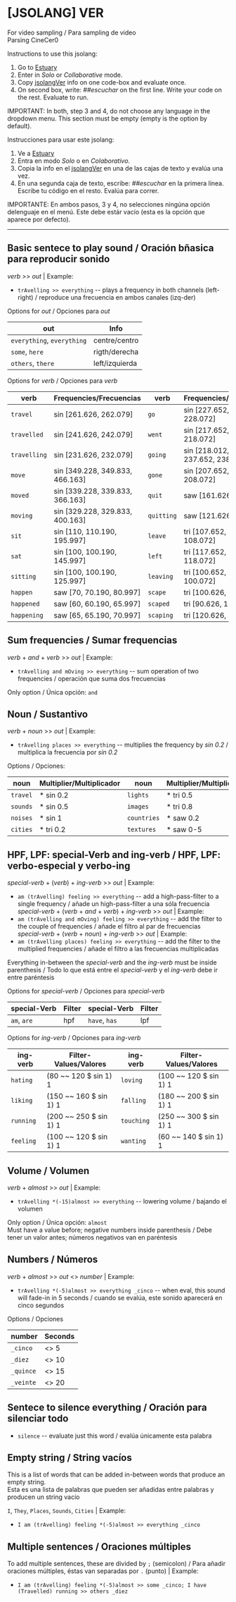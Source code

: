 # [JSOLANG] VER

For video sampling / Para sampling de video <br/>
Parsing CineCer0 <br/>

Instructions to use this jsolang:
1. Go to [Estuary](https://estuary.mcmaster.ca/)
2. Enter in *Solo* or *Collaborative* mode.
3. Copy [jsolangVer](/esolangs/Ver/jsolangVer.peg) info on one code-box and evaluate once.
4. On second box, write: *##escuchar* on the first line. Write your code on the rest. Evaluate to run.

IMPORTANT: In both, step 3 and 4, do not choose any language in the dropdown menu. This section must be empty (empty is the option by default). <br/>

Instrucciones para usar este jsolang:
1. Ve a [Estuary](https://estuary.mcmaster.ca/)
2. Entra en modo *Solo* o en *Colaborativo*.
3. Copia la info en el [jsolangVer](/esolangs/Ver/jsolangVer.peg) en una de las cajas de texto y evalúa una vez.
4. En una segunda caja de texto, escribe: *##escuchar* en la primera línea. Escribe tu código en el resto. Evalúa para correr.

IMPORTANTE: En ambos pasos, 3 y 4, no selecciones ningúna opción delenguaje en el menú. Este debe estár vacío (esta es la opción que aparece por defecto). <br/>

____________________________________________

## Basic sentece to play sound / Oración bñasica para reproducir sonido
*verb* >> *out* | Example:  
+ `trAvelling >> everything` -- plays a frequency in both channels (left-right) / reproduce una frecuencia en ambos canales (izq-der)

Options for *out* / Opciones para *out*  

| out                        | Info           |
| -------------------------- | -------------- |
| `everything`, `everything` | centre/centro  |
| `some`, `here`             | rigth/derecha  |
| `others`, `there`          | left/izquierda |

Options for *verb* / Opciones para *verb*  

| verb         | Frequencies/Frecuencias                  | verb         | Frequencies/Frecuencias                  |
| ------------ | ---------------------------------------- | ------------ | ---------------------------------------- |
| `travel`     | sin [261.626, 262.079]                   | `go`         | sin [227.652, 208.012, 228.072]          |
| `travelled`  | sin [241.626, 242.079]                   | `went`       | sin [217.652, 198.012, 218.072]          |
| `travelling` | sin [231.626, 232.079]                   | `going`      | sin [218.012, 219.012, 237.652, 238.072] |
| `move`       | sin [349.228, 349.833, 466.163]          | `gone`       | sin [207.652, 188.012, 208.072]          |
| `moved`      | sin [339.228, 339.833, 366.163]          | `quit`       | saw [161.626, 162.079]                   |
| `moving`     | sin [329.228, 329.833, 400.163]          | `quitting`   | saw [121.626, 122.079]                   |
| `sit`        | sin [110, 110.190, 195.997]              | `leave`      | tri [107.652, 188.012, 108.072]          |
| `sat`        | sin [100, 100.190, 145.997]              | `left`       | tri [117.652, 168.012, 118.072]          |
| `sitting`    | sin [100, 100.190, 125.997]              | `leaving`    | tri [100.652, 110.012, 100.072]          |
| `happen`     | saw [70, 70.190, 80.997]                 | `scape`      | tri [100.626, 110.079]                   |
| `happened`   | saw [60, 60.190, 65.997]                 | `scaped`     | tri [90.626, 102.079]                    |
| `happening`  | saw [65, 65.190, 70.997]                 | `scaping`    | tri [120.626, 180.079]                   |

## Sum frequencies / Sumar frequencias
*verb* + *and* + *verb* >> *out* | Example:  
+ `trAvelling and mOving >> everything` -- sum operation of two frequencies / operación que suma dos frecuencias

Only option / Única opción: `and`  

## Noun / Sustantivo
*verb* + *noun* >> *out* | Example:  
+ `trAvelling places >> everything` -- multiplies the frequency by *sin 0.2* / multiplica la frecuencia por *sin 0.2*  

Options / Opciones:  

| noun      | Multiplier/Multiplicador | noun        | Multiplier/Multiplicador |
| --------- | ------------------------ | ----------- | ------------------------ |
| `travel`  | * sin 0.2                | `lights`    | * tri 0.5                |
| `sounds`  | * sin 0.5                | `images`    | * tri 0.8                |
| `noises`  | * sin 1                  | `countries` | * saw 0.2                |
| `cities`  | * tri 0.2                | `textures`  | * saw 0-5                |


## HPF, LPF: special-Verb and ing-verb / HPF, LPF: verbo-especial y verbo-ing
*special-verb* + (*verb*) + *ing-verb* >> *out* | Example:  
+ `am (trAvelling) feeling >> everything` -- add a high-pass-filter to a single frequency / añade un high-pass-filter a una sóla frecuencia  
*special-verb* + (*verb* + *and* + *verb*) + *ing-verb* >> *out* | Example:
+ `am (trAvelling and mOving) feeling >> everything` -- add the filter to the couple of frequencies / añade el filtro al par de frecuencias  
*special-verb* + (*verb* + *noun*) + *ing-verb* >> *out* | Example:  
+ `am (trAvelling places) feeling >> everything` -- add the filter to the multiplied frequencies / añade el filtro a las frecuencias multiplicadas  

Everything in-between the *special-verb* and the *ing-verb* must be inside parenthesis / Todo lo que está entre el *special-verb* y el *ing-verb* debe ir entre paréntesis

Options for *special-verb* / Opciones para *special-verb*  

| special-Verb   | Filter | special-Verb  | Filter |
| -------------- | ------ | ------------- | ------ |
| `am`, `are`    | hpf    | `have`, `has` | lpf    |

Options for *ing-verb* / Opciones para *ing-verb*  

| ing-verb   | Filter-Values/Valores    | ing-verb   | Filter-Values/Valores    |
| ---------- | ------------------------ | ---------- | ------------------------ |
| `hating`   | (80 ~~ 120 $ sin 1) 1    | `loving`   | (100 ~~ 120 $ sin 1) 1   |
| `liking`   | (150 ~~ 160 $ sin 1) 1   | `falling`  | (180 ~~ 200 $ sin 1) 1   |
| `running`  | (200 ~~ 250 $ sin 1) 1   | `touching` | (250 ~~ 300 $ sin 1) 1   |
| `feeling`  | (100 ~~ 120 $ sin 1) 1   | `wanting`  | (60 ~~ 140 $ sin 1) 1    |


## Volume / Volumen
*verb* + *almost* >> *out* | Example:  
+ `trAvelling *(-15)almost >> everything` -- lowering volume / bajando el volumen  

Only option / Única opción: `almost`  
Must have a value before; negative numbers inside parenthesis  / Debe tener un valor antes; números negativos van en paréntesis  

## Numbers / Números
*verb* + *almost* >> *out* <> *number* | Example:  
+ `trAvelling *(-5)almost >> everything _cinco` -- when eval, this sound will fade-in in 5 seconds / cuando se evalúa, este sonido aparecerá en cinco segundos  

Options / Opciones  

| number     | Seconds |
| ---------- | ------- |
| `_cinco`   | <> 5    |
| `_diez`    | <> 10   |
| `_quince`  | <> 15   |
| `_veinte`  | <> 20   |

## Sentece to silence everything / Oración para silenciar todo
+ `silence` -- evaluate just this word / evalúa únicamente esta palabra

## Empty string / String vacíos
This is a list of words that can be added in-between words that produce an empty string.  
Esta es una lista de palabras que pueden ser añadidas entre palabras y producen un string vacío  

`I`, `They`, `Places`, `Sounds`, `Cities` | Example:  
+ `I am (trAvelling) feeling *(-5)almost >> everything _cinco`  

## Multiple sentences / Oraciones múltiples
To add multiple sentences, these are divided by `;` (semicolon) / Para añadir oraciones múltiples, éstas van separadas por `.` (punto) | Example:  
+ `I am (trAvelling) feeling *(-5)almost >> some _cinco; I have (Travelled) running >> others _diez`
